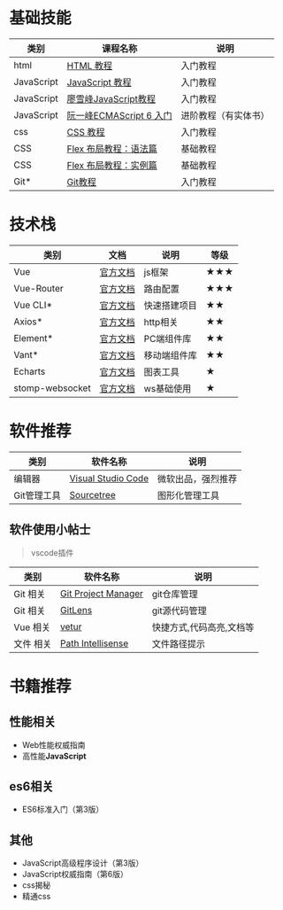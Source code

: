 # 基础技能

| 类别       | 课程名称  | 说明     |
| ---------- | --------------- | -------- |
| html       | [HTML 教程](http://www.w3school.com.cn/html/index.asp) | 入门教程 |
| JavaScript | [JavaScript 教程](http://www.w3school.com.cn/js/index.asp) |入门教程|
| JavaScript | [廖雪峰JavaScript教程](https://www.liaoxuefeng.com/wiki/001434446689867b27157e896e74d51a89c25cc8b43bdb3000) | 入门教程 |
| JavaScript | [阮一峰ECMAScript 6 入门](<http://es6.ruanyifeng.com>)       | 进阶教程（有实体书） |
| css        | [CSS 教程](http://www.w3school.com.cn/css/index.asp) | 入门教程 |
| CSS        | [Flex 布局教程：语法篇](http://www.ruanyifeng.com/blog/2015/07/flex-grammar.html) | 基础教程 |
| CSS        | [Flex 布局教程：实例篇](http://www.ruanyifeng.com/blog/2015/07/flex-examples.html) | 基础教程 |
| Git*       | [Git教程](https://www.liaoxuefeng.com/wiki/0013739516305929606dd18361248578c67b8067c8c017b000#0) | 入门教程 |

# 技术栈

| 类别       | 文档  | 说明     | 等级 |
| ---------- | --------------- | -------- | -------- |
| Vue        | [官方文档](https://cn.vuejs.org/v2/guide/) | js框架 | ★★★ |
| Vue-Router | [官方文档](https://router.vuejs.org/zh/) | 路由配置 | ★★★ |
| Vue CLI* | [官方文档](https://cli.vuejs.org/zh/guide/) | 快速搭建项目 | ★★ |
| Axios* | [官方文档](https://github.com/axios/axios) | http相关 | ★★ |
| Element* | [官方文档](http://element.eleme.io/#/zh-CN/component/installation) | PC端组件库 | ★★ |
| Vant* | [官方文档](https://vant-contrib.gitee.io/vant/#/zh-CN/) | 移动端组件库 | ★★ |
| Echarts | [官方文档](https://echarts.apache.org/zh/index.html) | 图表工具 | ★ |
| stomp-websocket | [官方文档](http://jmesnil.net/stomp-websocket/doc/)| ws基础使用 | ★ |


# 软件推荐

| 类别        | 软件名称   | 说明           |
| ----------- | ------------ | -------------- |
| 编辑器      | [Visual Studio Code](https://code.visualstudio.com/) | 微软出品，强烈推荐       |
| Git管理工具 | [Sourcetree](https://www.sourcetreeapp.com/)       | 图形化管理工具 |

## 软件使用小帖士

> vscode插件

| 类别     | 软件名称   | 说明           |
| ------- | ------------ | -------------- |
| Git 相关 | [Git Project Manager](https://marketplace.visualstudio.com/items?itemName=felipecaputo.git-project-manager) | git仓库管理 |
| Git 相关 | [GitLens](https://marketplace.visualstudio.com/items?itemName=eamodio.gitlens) | git源代码管理 |
| Vue 相关 | [vetur](https://marketplace.visualstudio.com/items?itemName=octref.vetur) | 快捷方式,代码高亮,文档等 |
| 文件 相关 | [Path Intellisense](https://marketplace.visualstudio.com/items?itemName=christian-kohler.path-intellisense) | 文件路径提示 |


# 书籍推荐
## 性能相关

- Web性能权威指南
- 高性能**JavaScript**

## es6相关

- ES6标准入门（第3版）

## 其他

- JavaScript高级程序设计（第3版）
- JavaScript权威指南（第6版）
- css揭秘
- 精通css
